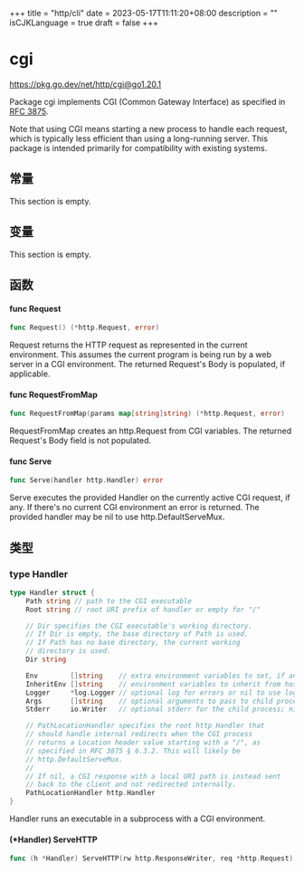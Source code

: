 +++
title = "http/cli"
date = 2023-05-17T11:11:20+08:00
description = ""
isCJKLanguage = true
draft = false
+++
# cgi

https://pkg.go.dev/net/http/cgi@go1.20.1



Package cgi implements CGI (Common Gateway Interface) as specified in [RFC 3875](https://rfc-editor.org/rfc/rfc3875.html).

Note that using CGI means starting a new process to handle each request, which is typically less efficient than using a long-running server. This package is intended primarily for compatibility with existing systems.



## 常量 

This section is empty.

## 变量

This section is empty.

## 函数

#### func Request 

``` go 
func Request() (*http.Request, error)
```

Request returns the HTTP request as represented in the current environment. This assumes the current program is being run by a web server in a CGI environment. The returned Request's Body is populated, if applicable.

#### func RequestFromMap 

``` go 
func RequestFromMap(params map[string]string) (*http.Request, error)
```

RequestFromMap creates an http.Request from CGI variables. The returned Request's Body field is not populated.

#### func Serve 

``` go 
func Serve(handler http.Handler) error
```

Serve executes the provided Handler on the currently active CGI request, if any. If there's no current CGI environment an error is returned. The provided handler may be nil to use http.DefaultServeMux.

## 类型

### type Handler 

``` go 
type Handler struct {
	Path string // path to the CGI executable
	Root string // root URI prefix of handler or empty for "/"

	// Dir specifies the CGI executable's working directory.
	// If Dir is empty, the base directory of Path is used.
	// If Path has no base directory, the current working
	// directory is used.
	Dir string

	Env        []string    // extra environment variables to set, if any, as "key=value"
	InheritEnv []string    // environment variables to inherit from host, as "key"
	Logger     *log.Logger // optional log for errors or nil to use log.Print
	Args       []string    // optional arguments to pass to child process
	Stderr     io.Writer   // optional stderr for the child process; nil means os.Stderr

	// PathLocationHandler specifies the root http Handler that
	// should handle internal redirects when the CGI process
	// returns a Location header value starting with a "/", as
	// specified in RFC 3875 § 6.3.2. This will likely be
	// http.DefaultServeMux.
	//
	// If nil, a CGI response with a local URI path is instead sent
	// back to the client and not redirected internally.
	PathLocationHandler http.Handler
}
```

Handler runs an executable in a subprocess with a CGI environment.

#### (*Handler) ServeHTTP 

``` go 
func (h *Handler) ServeHTTP(rw http.ResponseWriter, req *http.Request)
```

